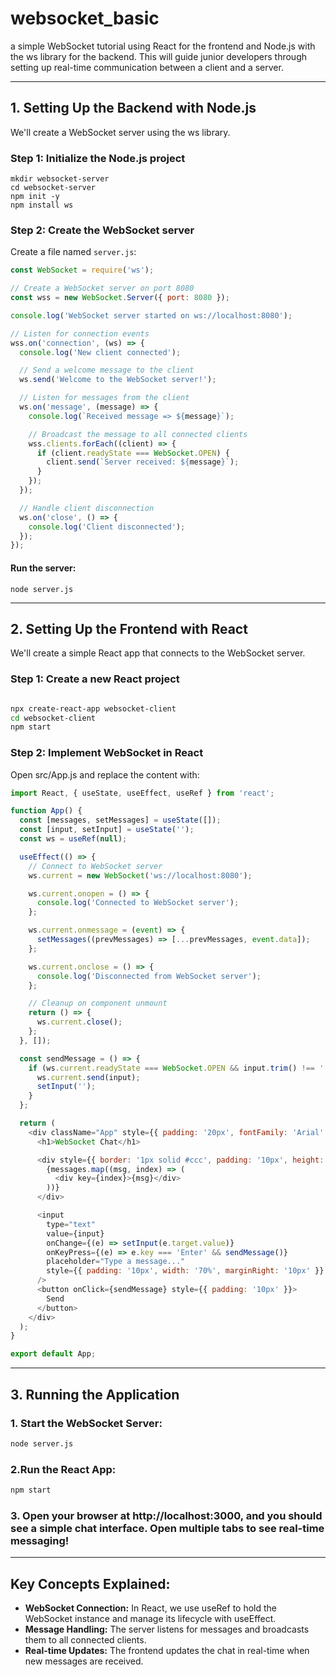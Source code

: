 # websocket_basic

a simple WebSocket tutorial using React for the frontend and Node.js with the ws library for the backend. This will guide junior developers through setting up real-time communication between a client and a server.

----
## 1. Setting Up the Backend with Node.js
We'll create a WebSocket server using the ws library.

### Step 1: Initialize the Node.js project
```
mkdir websocket-server
cd websocket-server
npm init -y
npm install ws
```

### Step 2: Create the WebSocket server
Create a file named `server.js`:

```js
const WebSocket = require('ws');

// Create a WebSocket server on port 8080
const wss = new WebSocket.Server({ port: 8080 });

console.log('WebSocket server started on ws://localhost:8080');

// Listen for connection events
wss.on('connection', (ws) => {
  console.log('New client connected');

  // Send a welcome message to the client
  ws.send('Welcome to the WebSocket server!');

  // Listen for messages from the client
  ws.on('message', (message) => {
    console.log(`Received message => ${message}`);

    // Broadcast the message to all connected clients
    wss.clients.forEach((client) => {
      if (client.readyState === WebSocket.OPEN) {
        client.send(`Server received: ${message}`);
      }
    });
  });

  // Handle client disconnection
  ws.on('close', () => {
    console.log('Client disconnected');
  });
});
```

#### Run the server:
````
node server.js
````

----

## 2. Setting Up the Frontend with React
We'll create a simple React app that connects to the WebSocket server.

### Step 1: Create a new React project

````bash

npx create-react-app websocket-client
cd websocket-client
npm start

````
### Step 2: Implement WebSocket in React
Open src/App.js and replace the content with:

````javascript
import React, { useState, useEffect, useRef } from 'react';

function App() {
  const [messages, setMessages] = useState([]);
  const [input, setInput] = useState('');
  const ws = useRef(null);

  useEffect(() => {
    // Connect to WebSocket server
    ws.current = new WebSocket('ws://localhost:8080');

    ws.current.onopen = () => {
      console.log('Connected to WebSocket server');
    };

    ws.current.onmessage = (event) => {
      setMessages((prevMessages) => [...prevMessages, event.data]);
    };

    ws.current.onclose = () => {
      console.log('Disconnected from WebSocket server');
    };

    // Cleanup on component unmount
    return () => {
      ws.current.close();
    };
  }, []);

  const sendMessage = () => {
    if (ws.current.readyState === WebSocket.OPEN && input.trim() !== '') {
      ws.current.send(input);
      setInput('');
    }
  };

  return (
    <div className="App" style={{ padding: '20px', fontFamily: 'Arial' }}>
      <h1>WebSocket Chat</h1>

      <div style={{ border: '1px solid #ccc', padding: '10px', height: '200px', overflowY: 'scroll', marginBottom: '10px' }}>
        {messages.map((msg, index) => (
          <div key={index}>{msg}</div>
        ))}
      </div>

      <input
        type="text"
        value={input}
        onChange={(e) => setInput(e.target.value)}
        onKeyPress={(e) => e.key === 'Enter' && sendMessage()}
        placeholder="Type a message..."
        style={{ padding: '10px', width: '70%', marginRight: '10px' }}
      />
      <button onClick={sendMessage} style={{ padding: '10px' }}>
        Send
      </button>
    </div>
  );
}

export default App;
````
----
## 3. Running the Application
### 1. Start the WebSocket Server:
```` bash
node server.js
````

### 2.Run the React App:
````bash
npm start
````

### 3. Open your browser at http://localhost:3000, and you should see a simple chat interface. Open multiple tabs to see real-time messaging!

----

## Key Concepts Explained:
- **WebSocket Connection:** In React, we use useRef to hold the WebSocket instance and manage its lifecycle with useEffect.
- **Message Handling:** The server listens for messages and broadcasts them to all connected clients.
- **Real-time Updates:** The frontend updates the chat in real-time when new messages are received.
